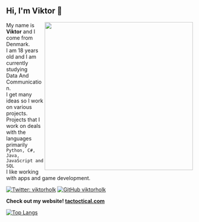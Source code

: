 <h2> Hi, I'm Viktor 👋</h2>
  <img align='right' src="https://33.media.tumblr.com/f36d34d8012806dfc1a7cc23c050f524/tumblr_nrb1qjouY01s2wio8o4_500.gif" width="400">


My name is **Viktor** and I come from Denmark.<br />
I am 18 years old and I am currently studying <br />Data And Communication.<br />
I get many ideas so I work on various projects.<br />
Projects that I work on deals with the languages primarily <br>``Python, C#, Java, JavaScript and SQL``<br />
I like working with apps and game development.

[![Twitter: viktorholk](https://img.shields.io/twitter/follow/viktorholk?style=social)](https://twitter.com/viktorholk)
[![GitHub viktorholk](https://img.shields.io/github/followers/viktorholk?label=follow&style=social)](https://github.com/viktorholk)

**Check out my website! [tactoctical.com](http://tactoctical.com)**

[![Top Langs](https://github-readme-stats.vercel.app/api/top-langs/?username=viktorholk&layout=compact)](https://github.com/anuraghazra/github-readme-stats)

<!--START_SECTION:waka-->
<!--END_SECTION:waka-->
